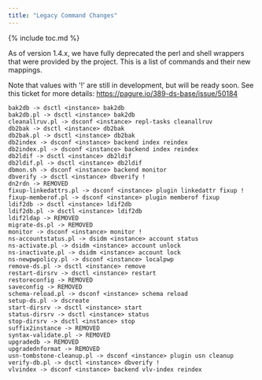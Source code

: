 ```yaml
---
title: "Legacy Command Changes"
---
```


{% include toc.md %}

As of version 1.4.x, we have fully deprecated the perl and shell wrappers
that were provided by the project. This is a list of commands and their new mappings.

Note that values with '!' are still in development, but will be ready soon. See this ticket for
more details: https://pagure.io/389-ds-base/issue/50184


    bak2db -> dsctl <instance> bak2db
    bak2db.pl -> dsctl <instance> bak2db
    cleanallruv.pl -> dsconf <instance> repl-tasks cleanallruv
    db2bak -> dsctl <instance> db2bak
    db2bak.pl -> dsctl <instance> db2bak
    db2index -> dsconf <instance> backend index reindex
    db2index.pl -> dsconf <instance> backend index reindex
    db2ldif -> dsctl <instance> db2ldif
    db2ldif.pl -> dsctl <instance> db2ldif
    dbmon.sh -> dsconf <instance> backend monitor
    dbverify -> dsctl <instance> dbverify !
    dn2rdn -> REMOVED
    fixup-linkedattrs.pl -> dsconf <instance> plugin linkedattr fixup !
    fixup-memberof.pl -> dsconf <instance> plugin memberof fixup
    ldif2db -> dsctl <instance> ldif2db
    ldif2db.pl -> dsctl <instance> ldif2db
    ldif2ldap -> REMOVED
    migrate-ds.pl -> REMOVED
    monitor -> dsconf <instance> monitor !
    ns-accountstatus.pl -> dsidm <instance> account status
    ns-activate.pl -> dsidm <instance> account unlock
    ns-inactivate.pl -> dsidm <instance> account lock
    ns-newpwpolicy.pl -> dsconf <instance> localpwp
    remove-ds.pl -> dsctl <instance> remove
    restart-dirsrv -> dsctl <instance> restart
    restoreconfig -> REMOVED
    saveconfig -> REMOVED
    schema-reload.pl -> dsconf <instance> schema reload
    setup-ds.pl -> dscreate
    start-dirsrv -> dsctl <instance> start
    status-dirsrv -> dsctl <instance> status
    stop-dirsrv -> dsctl <instance> stop
    suffix2instance -> REMOVED
    syntax-validate.pl -> REMOVED
    upgradedb -> REMOVED
    upgradednformat -> REMOVED
    usn-tombstone-cleanup.pl -> dsconf <instance> plugin usn cleanup
    verify-db.pl -> dsctl <instance> dbverify !
    vlvindex -> dsconf <instance> backend vlv-index reindex
